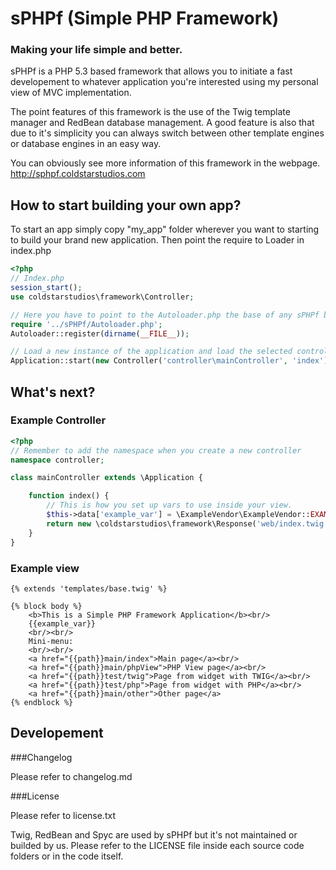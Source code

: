 sPHPf (Simple PHP Framework)
============================
### Making your life simple and better.

sPHPf is a PHP 5.3 based framework that allows you to initiate a fast developement
to whatever application you're interested using my personal view of MVC implementation.

The point features of this framework is the use of the Twig template manager and RedBean database
management. A good feature is also that due to it's simplicity you can always
switch between other template engines or database engines in an easy way.

You can obviously see more information of this framework in the webpage.
http://sphpf.coldstarstudios.com

How to start building your own app?
-----------------------------------
To start an app simply copy "my_app" folder wherever you want to starting to build your
brand new application. Then point the require to Loader in index.php

```php
<?php
// Index.php
session_start();
use coldstarstudios\framework\Controller;

// Here you have to point to the Autoloader.php the base of any sPHPf based APP
require '../sPHPf/Autoloader.php';
Autoloader::register(dirname(__FILE__));

// Load a new instance of the application and load the selected controller with selected action.
Application::start(new Controller('controller\mainController', 'index'));
```

What's next?
------------

### Example Controller

```php
<?php
// Remember to add the namespace when you create a new controller
namespace controller;

class mainController extends \Application {

    function index() {
        // This is how you set up vars to use inside your view.
        $this->data['example_var'] = \ExampleVendor\ExampleVendor::EXAMPLE_CONST;
        return new \coldstarstudios\framework\Response('web/index.twig', $this->data);
    }
}
```

### Example view

```twig
{% extends 'templates/base.twig' %}

{% block body %}
    <b>This is a Simple PHP Framework Application</b><br/>
    {{example_var}}
    <br/><br/>
    Mini-menu:
    <br/><br/>
    <a href="{{path}}main/index">Main page</a><br/>
    <a href="{{path}}main/phpView">PHP View page</a><br/>
    <a href="{{path}}test/twig">Page from widget with TWIG</a><br/>
    <a href="{{path}}test/php">Page from widget with PHP</a><br/>
    <a href="{{path}}main/other">Other page</a>
{% endblock %}
```

Developement
------------

###Changelog

Please refer to changelog.md

###License

Please refer to license.txt

Twig, RedBean and Spyc are used by sPHPf but it's not maintained or builded by us. Please
refer to the LICENSE file inside each source code folders or in the code itself.